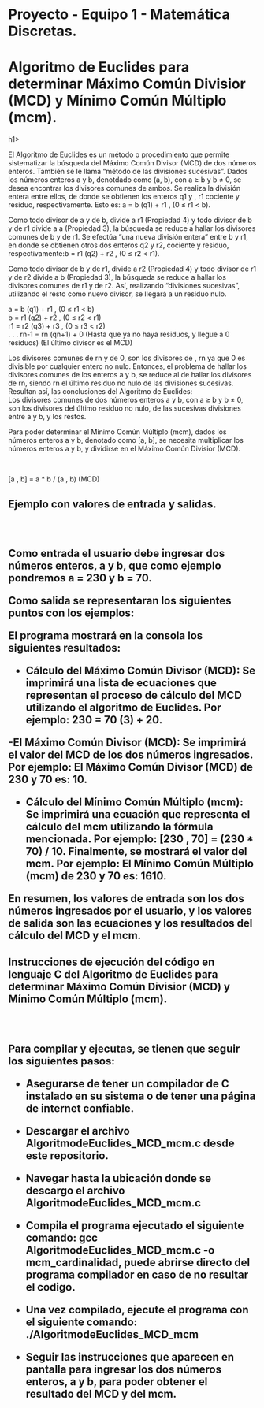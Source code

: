 # Proyecto - Equipo 1 - Matemática Discretas.
<h1>Algoritmo de Euclides para determinar Máximo Común Divisior (MCD) y Mínimo Común Múltiplo (mcm).</h1>h1><br>
<p aling=justify>El Algoritmo de Euclides es un método o procedimiento que permite sistematizar la búsqueda del Máximo Común Divisor (MCD) de dos números enteros. También se le llama “método de las divisiones sucesivas”.
Dados los números enteros a y b, denotdado como (a, b), con a ≥ b y b ≠ 0, se desea encontrar los divisores comunes de ambos. Se realiza la división entera entre ellos, de donde se obtienen los enteros q1 y , r1 cociente y residuo, respectivamente. Esto es: a = b (q1) + r1 , (0 ≤ r1 < b). <br>

Como todo divisor de a y de b, divide a r1 (Propiedad 4) y todo divisor de b y de r1 divide a a
(Propiedad 3), la búsqueda se reduce a hallar los divisores comunes de b y de r1.
Se efectúa “una nueva división entera” entre b y r1, en donde se obtienen otros dos enteros q2 y r2,  cociente y residuo, respectivamente:b = r1 (q2) + r2 , (0 ≤ r2 < r1). <br>

Como todo divisor de b y de r1, divide a r2 (Propiedad 4) y todo divisor de r1 y de r2 divide a
b (Propiedad 3), la búsqueda se reduce a hallar los divisores comunes de r1 y de r2.
Así, realizando “divisiones sucesivas”, utilizando el resto como nuevo divisor, se llegará a un residuo
nulo. <br>

a = b (q1) + r1 , (0 ≤ r1 < b) <br>
b = r1 (q2) + r2 , (0 ≤ r2 < r1) <br> 
r1 = r2 (q3) + r3 , (0 ≤ r3 < r2) <br>
.
.
.
rn-1 = rn (qn+1) + 0
(Hasta que ya no haya residuos, y llegue a 0 residuos) (El último divisor es el MCD)<br>

Los divisores comunes de rn y de 0, son los divisores de , rn ya que 0 es divisible por cualquier entero no nulo.
Entonces, el problema de hallar los divisores comunes de los enteros a y b, se reduce al de hallar
los divisores de rn, siendo rn el último residuo no nulo de las divisiones sucesivas.
Resultan así, las conclusiones del Algoritmo de Euclides: <br>
Los divisores comunes de dos números enteros a y b, con a ≥ b y b ≠ 0, son los divisores del último residuo no nulo, de las sucesivas divisiones entre a y b, y los restos. <br>

Para poder determinar el Mínimo Común Múltiplo (mcm), dados los números enteros a y b, denotado como [a, b], se necesita multiplicar los números enteros a y b, y dividirse en el Máximo Común Divisior (MCD). </p> <br>

[a , b] = a * b / (a , b) (MCD) <br>

<h2>Ejemplo con valores de entrada y salidas.<h2><br>

Como entrada el usuario debe ingresar dos números enteros, a y b, que como ejemplo pondremos a = 230 y b = 70. <br>

Como salida se representaran los siguientes puntos con los ejemplos: <br>

El programa mostrará en la consola los siguientes resultados: <br>

- Cálculo del Máximo Común Divisor (MCD):
Se imprimirá una lista de ecuaciones que representan el proceso de cálculo del MCD utilizando el algoritmo de Euclides.
Por ejemplo: 230 = 70 (3) + 20. <br>

-El Máximo Común Divisor (MCD):
Se imprimirá el valor del MCD de los dos números ingresados.
Por ejemplo: El Máximo Común Divisor (MCD) de 230 y 70 es: 10. <br>

- Cálculo del Mínimo Común Múltiplo (mcm):
Se imprimirá una ecuación que representa el cálculo del mcm utilizando la fórmula mencionada.
Por ejemplo: [230 , 70] = (230 * 70) / 10.
Finalmente, se mostrará el valor del mcm.
Por ejemplo: El Mínimo Común Múltiplo (mcm) de 230 y 70 es: 1610. <br>

En resumen, los valores de entrada son los dos números ingresados por el usuario, y los valores de salida son las ecuaciones y los resultados del cálculo del MCD y el mcm. <br>

<h2>Instrucciones de ejecución del código en lenguaje C del Algoritmo de Euclides para determinar Máximo Común Divisior (MCD) y Mínimo Común Múltiplo (mcm).<h2><br>

Para compilar y ejecutas, se tienen que seguir los siguientes pasos: <br>
- Asegurarse de tener un compilador de C instalado en su sistema o de tener una página de internet confiable. <br>

- Descargar el archivo AlgoritmodeEuclides_MCD_mcm.c desde este repositorio. <br>

- Navegar hasta la ubicación donde se descargo el archivo AlgoritmodeEuclides_MCD_mcm.c <br>

- Compila el programa ejecutado el siguiente comando: gcc AlgoritmodeEuclides_MCD_mcm.c -o mcm_cardinalidad, puede abrirse directo del programa compilador en caso de no resultar el codigo. <br> 

- Una vez compilado, ejecute el programa con el siguiente comando: ./AlgoritmodeEuclides_MCD_mcm <br>

- Seguir las instrucciones que aparecen en pantalla para ingresar los dos números enteros, a y b, para poder obtener el resultado del MCD y del mcm. <br>
